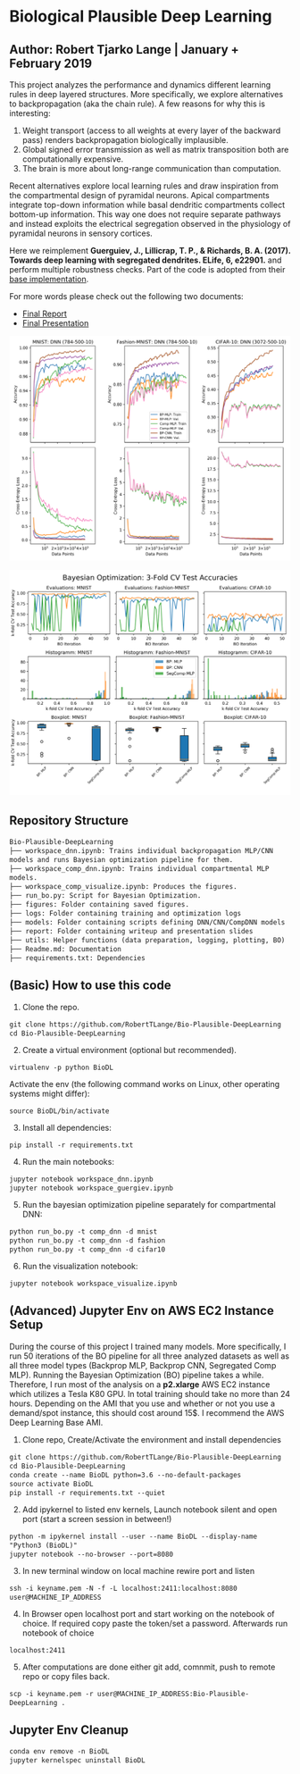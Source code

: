 # Biological Plausible Deep Learning
## Author: Robert Tjarko Lange | January + February 2019

This project analyzes the performance and dynamics different learning rules in deep layered structures. More specifically, we explore alternatives to backpropagation (aka the chain rule). A few reasons for why this is interesting:

1. Weight transport (access to all weights at every layer of the backward pass) renders backpropagation biologically implausible.
2. Global signed error transmission as well as matrix transposition both are computationally expensive.
3. The brain is more about long-range communication than computation.

Recent alternatives explore local learning rules and draw inspiration from the compartmental design of pyramidal neurons. Apical compartments integrate top-down information while basal dendritic compartments collect bottom-up information. This way one does not require separate pathways and instead exploits the electrical segregation observed in the physiology of pyramidal neurons in sensory cortices.

Here we reimplement **Guerguiev, J., Lillicrap, T. P., & Richards, B. A. (2017). Towards deep learning with segregated dendrites. ELife, 6, e22901.** and perform multiple robustness checks. Part of the code is adopted from their [base implementation](https://github.com/jordan-g/Segregated-Dendrite-Deep-Learning).

For more words please check out the following two documents:
* [Final Report](report/background.pdf)
* [Final Presentation](report/presentation_final.pdf)

![Alt text](figures/learning.png)

![Alt text](figures/bayes_opt_comparison.png)

## Repository Structure
```
Bio-Plausible-DeepLearning
├── workspace_dnn.ipynb: Trains individual backpropagation MLP/CNN models and runs Bayesian optimization pipeline for them.
├── workspace_comp_dnn.ipynb: Trains individual compartmental MLP models.
├── workspace_comp_visualize.ipynb: Produces the figures.
├── run_bo.py: Script for Bayesian Optimization.
├── figures: Folder containing saved figures.
├── logs: Folder containing training and optimization logs
├── models: Folder containing scripts defining DNN/CNN/CompDNN models
├── report: Folder containing writeup and presentation slides
├── utils: Helper functions (data preparation, logging, plotting, BO)
├── Readme.md: Documentation
├── requirements.txt: Dependencies
```

## (Basic) How to use this code
1. Clone the repo.
```
git clone https://github.com/RobertTLange/Bio-Plausible-DeepLearning
cd Bio-Plausible-DeepLearning
```
2. Create a virtual environment (optional but recommended).
```
virtualenv -p python BioDL
```
Activate the env (the following command works on Linux, other operating systems might differ):
```
source BioDL/bin/activate
```
3. Install all dependencies:
```
pip install -r requirements.txt
```
4. Run the main notebooks:
```
jupyter notebook workspace_dnn.ipynb
jupyter notebook workspace_guergiev.ipynb
```
5. Run the bayesian optimization pipeline separately for compartmental DNN:
```
python run_bo.py -t comp_dnn -d mnist
python run_bo.py -t comp_dnn -d fashion
python run_bo.py -t comp_dnn -d cifar10
```
6. Run the visualization notebook:
```
jupyter notebook workspace_visualize.ipynb
```

## (Advanced) Jupyter Env on AWS EC2 Instance Setup

During the course of this project I trained many models. More specifically, I run 50 iterations of the BO pipeline for all three analyzed datasets as well as all three model types (Backprop MLP, Backprop CNN, Segregated Comp MLP). Running the Bayesian Optimization (BO) pipeline takes a while. Therefore, I run most of the analysis on a **p2.xlarge** AWS EC2 instance which utilizes a Tesla K80 GPU. In total training should take no more than 24 hours. Depending on the AMI that you use and whether or not you use a demand/spot instance, this should cost around 15$. I recommend the AWS Deep Learning Base AMI.

1. Clone repo, Create/Activate the environment and install dependencies
```
git clone https://github.com/RobertTLange/Bio-Plausible-DeepLearning
cd Bio-Plausible-DeepLearning
conda create --name BioDL python=3.6 --no-default-packages
source activate BioDL
pip install -r requirements.txt --quiet
```
2. Add ipykernel to listed env kernels, Launch notebook silent and open port (start a screen session in between!)
```
python -m ipykernel install --user --name BioDL --display-name "Python3 (BioDL)"
jupyter notebook --no-browser --port=8080
```
3. In new terminal window on local machine rewire port and listen
```
ssh -i keyname.pem -N -f -L localhost:2411:localhost:8080 user@MACHINE_IP_ADDRESS
```
4. In Browser open localhost port and start working on the notebook of choice. If required copy paste the token/set a password. Afterwards run notebook of choice
```
localhost:2411
```
5. After computations are done either git add, comnmit, push to remote repo or copy files back.
```
scp -i keyname.pem -r user@MACHINE_IP_ADDRESS:Bio-Plausible-DeepLearning .
```

## Jupyter Env Cleanup

```
conda env remove -n BioDL
jupyter kernelspec uninstall BioDL
```
